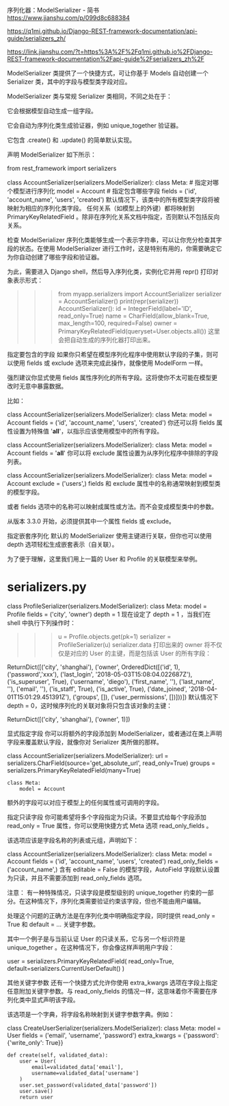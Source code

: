 序列化器：ModelSerializer - 简书 https://www.jianshu.com/p/099d8c688384

https://q1mi.github.io/Django-REST-framework-documentation/api-guide/serializers_zh/

https://link.jianshu.com/?t=https%3A%2F%2Fq1mi.github.io%2FDjango-REST-framework-documentation%2Fapi-guide%2Fserializers_zh%2F

ModelSerializer 类提供了一个快捷方式，可让你基于 Models 自动创建一个 Serializer 类，其中的字段与模型类字段对应。

ModelSerializer 类与常规 Serializer 类相同，不同之处在于：

它会根据模型自动生成一组字段。

它会自动为序列化类生成验证器，例如 unique_together 验证器。

它包含 .create() 和 .update() 的简单默认实现。

声明 ModelSerializer 如下所示：

from rest_framework import serializers

class AccountSerializer(serializers.ModelSerializer):
    class Meta:
        # 指定对哪个模型进行序列化
        model = Account 
        # 指定包含哪些字段
        fields = ('id', 'account_name', 'users', 'created')
默认情况下，该类中的所有模型类字段将被映射为相应的序列化类字段。
任何关系（如模型上的外键）都将映射到 PrimaryKeyRelatedField 。除非在序列化关系文档中指定，否则默认不包括反向关系。




检查 ModelSerializer
序列化类能够生成一个表示字符串，可以让你充分检查其字段的状态。在使用 ModelSerializer 进行工作时，这是特别有用的，你需要确定它为你自动创建了哪些字段和验证器。

为此，需要进入 Django shell，然后导入序列化类，实例化它并用 repr() 打印对象表示形式：

>>> from myapp.serializers import AccountSerializer
>>> serializer = AccountSerializer()
>>> print(repr(serializer))
AccountSerializer():
    id = IntegerField(label='ID', read_only=True)
    name = CharField(allow_blank=True, max_length=100, required=False)
    owner = PrimaryKeyRelatedField(queryset=User.objects.all())
这里会把自动生成的序列化器打印出来。




指定要包含的字段
如果你只希望在模型序列化程序中使用默认字段的子集，则可以使用 fields 或 exclude 选项来完成此操作，就像使用 ModelForm 一样。

强烈建议你显式使用 fields 属性序列化的所有字段。这将使你不太可能在模型更改时无意中暴露数据。

比如：

class AccountSerializer(serializers.ModelSerializer):
    class Meta:
        model = Account
        fields = ('id', 'account_name', 'users', 'created')
你还可以将 fields 属性设置为特殊值 '__all__'，以指示应该使用模型中的所有字段。

class AccountSerializer(serializers.ModelSerializer):
    class Meta:
        model = Account
        fields = '__all__'
你可以将 exclude 属性设置为从序列化程序中排除的字段列表。

class AccountSerializer(serializers.ModelSerializer):
    class Meta:
        model = Account
        exclude = ('users',)
fields 和 exclude 属性中的名称通常映射到模型类的模型字段。

或者 fields 选项中的名称可以映射成属性或方法。而不会变成模型类中的参数。

从版本 3.3.0 开始，必须提供其中一个属性 fields 或 exclude。




指定嵌套序列化
默认的 ModelSerializer 使用主键进行关联，但你也可以使用 depth 选项轻松生成嵌套表示（自关联）。

为了便于理解，这里我们用上一篇的 User 和 Profile 的关联模型来举例。

# serializers.py

class ProfileSerializer(serializers.ModelSerializer):
    class Meta:
        model = Profile
        fields = ('city', 'owner')
        depth = 1
现在设定了 depth = 1 ，当我们在 shell 中执行下列操作时：

>>> u = Profile.objects.get(pk=1)
>>> serializer = ProfileSerializer(u)
>>> serializer.data
打印出来的 owner 将不仅仅是对应的 User 的主键，而是包括该 User 的所有字段：

ReturnDict([('city', 'shanghai'),
            ('owner',
             OrderedDict([('id', 1),
                          ('password','xxx'),
                          ('last_login', '2018-05-03T15:08:04.022687Z'),
                          ('is_superuser', True),
                          ('username', 'diego'),
                          ('first_name', ''),
                          ('last_name', ''),
                          ('email', ''),
                          ('is_staff', True),
                          ('is_active', True),
                          ('date_joined', '2018-04-01T15:01:29.451391Z'),
                          ('groups', []),
                          ('user_permissions', [])]))])
默认情况下 depth = 0，这时候序列化的关联对象将只包含该对象的主键：

ReturnDict([('city', 'shanghai'), ('owner', 1)])



显式指定字段
你可以将额外的字段添加到 ModelSerializer，或者通过在类上声明字段来覆盖默认字段，就像你对 Serializer 类所做的那样。

class AccountSerializer(serializers.ModelSerializer):
    url = serializers.CharField(source='get_absolute_url', read_only=True)
    groups = serializers.PrimaryKeyRelatedField(many=True)

    class Meta:
        model = Account
额外的字段可以对应于模型上的任何属性或可调用的字段。




指定只读字段
你可能希望将多个字段指定为只读。不要显式给每个字段添加 read_only = True 属性，你可以使用快捷方式 Meta 选项 read_only_fields 。

该选项应该是字段名称的列表或元组，声明如下：

class AccountSerializer(serializers.ModelSerializer):
    class Meta:
        model = Account
        fields = ('id', 'account_name', 'users', 'created')
        read_only_fields = ('account_name',)
含有 editable = False 的模型字段，AutoField 字段默认设置为只读，并且不需要添加到 read_only_fields 选项。

注意： 有一种特殊情况，只读字段是模型级别的 unique_together 约束的一部分。在这种情况下，序列化类需要验证约束该字段，但也不能由用户编辑。

处理这个问题的正确方法是在序列化类中明确指定字段，同时提供 read_only = True 和 default = ... 关键字参数。

其中一个例子是与当前认证 User 的只读关系，它与另一个标识符是 unique_together 。在这种情况下，你会像这样声明用户字段：

user = serializers.PrimaryKeyRelatedField(
    read_only=True, 
    default=serializers.CurrentUserDefault()
    )



其他关键字参数
还有一个快捷方式允许你使用 extra_kwargs 选项在字段上指定任意附加关键字参数。与 read_only_fields 的情况一样，这意味着你不需要在序列化类中显式声明该字段。

该选项是一个字典，将字段名称映射到关键字参数字典。例如：

class CreateUserSerializer(serializers.ModelSerializer):
    class Meta:
        model = User
        fields = ('email', 'username', 'password')
        extra_kwargs = {'password': {'write_only': True}}

    def create(self, validated_data):
        user = User(
            email=validated_data['email'],
            username=validated_data['username']
        )
        user.set_password(validated_data['password'])
        user.save()
        return user